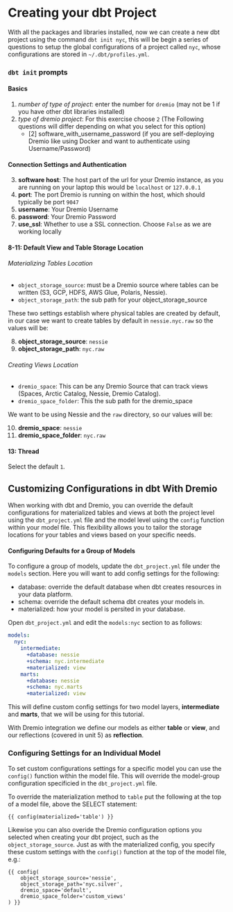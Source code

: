 # Creating your dbt Project

With all the packages and libraries installed, now we can create a new dbt project using the command `dbt init nyc`, this will be begin a series of questions to setup the global configurations of a project called `nyc`, whose configurations are stored in `~/.dbt/profiles.yml`.

### `dbt init` prompts

#### Basics
1. *number of type of project*: enter the number for `dremio` (may not be 1 if you have other dbt libraries installed)
2. *type of dremio project*: For this exercise choose `2` (The Following questions will differ depending on what you select for this option)
    - [2] software_with_username_password (if you are self-deploying Dremio like using Docker and want to authenticate using Username/Password)

#### Connection Settings and Authentication
3. **software host**: The host part of the url for your Dremio instance, as you are running on your laptop this would be `localhost` or `127.0.0.1`
4. **port**: The port Dremio is running on within the host, which should typically be port `9047`
5. **username**: Your Dremio Username
6. **password**: Your Dremio Password
7. **use_ssl**: Whether to use a SSL connection. Choose `False` as we are working locally

#### 8-11: Default View and Table Storage Location

###### Materializing Tables Location

- `object_storage_source`: must be a Dremio source where tables can be written (S3, GCP, HDFS, AWS Glue, Polaris, Nessie).
- `object_storage_path`: the sub path for your object_storage_source

These two settings establish where physical tables are created by default, in our case we want to create tables by default in `nessie.nyc.raw` so the values will be:

8. **object_storage_source**: `nessie`
9. **object_storage_path**: `nyc.raw`

###### Creating Views Location

- `dremio_space`: This can be any Dremio Source that can track views (Spaces, Arctic Catalog, Nessie, Dremio Catalog).
- `dremio_space_folder`: This the sub path for the dremio_space

We want to be using Nessie and the `raw` directory, so our values will be:

10. **dremio_space**: `nessie`
11. **dremio_space_folder**: `nyc.raw`

#### 13: Thread

Select the default `1`.


## Customizing Configurations in dbt With Dremio

When working with dbt and Dremio, you can override the default configurations for materialized tables and views at both the project level using the `dbt_project.yml` file and the model level using the `config` function within your model file. This flexibility allows you to tailor the storage locations for your tables and views based on your specific needs.

#### Configuring Defaults for a Group of Models

To configure a group of models, update the `dbt_project.yml` file under the `models` section. Here you will want to add config settings for the following:
- database: override the default database when dbt creates resources in your data platform.
- schema: override the default schema dbt creates your models in.
- materialized: how your model is persited in your database. 

Open `dbt_project.yml` and edit the `models:nyc` section to as follows:

```yaml
models:
  nyc:
    intermediate:
      +database: nessie
      +schema: nyc.intermediate
      +materialized: view
    marts:
      +database: nessie
      +schema: nyc.marts
      +materialized: view
```

This will define custom config settings for two model layers, **intermediate** and **marts**, that we will be using for this tutorial. 

With Dremio integration we define our models as either **table** or **view**, and our reflections (covered in unit 5) as **reflection**.


### Configuring Settings for an Individual Model

To set custom configurations settings for a specific model you can use the `config()` function within the model file. This will override the model-group configuration specificied in the `dbt_project.yml` file.

To override the materialization method to `table` put the following at the top of a model file, above the SELECT statement:

```
{{ config(materialized='table') }}
```

Likewise you can also overide the Dremio configuration options you selected when creating your dbt project, such as the `object_storage_source`. Just as with the materialized config, you specify these custom settings with the `config()` function at the top of the model file, e.g.:

```
{{ config(
    object_storage_source='nessie',
    object_storage_path='nyc.silver',
    dremio_space='default',
    dremio_space_folder='custom_views'
) }}
```
